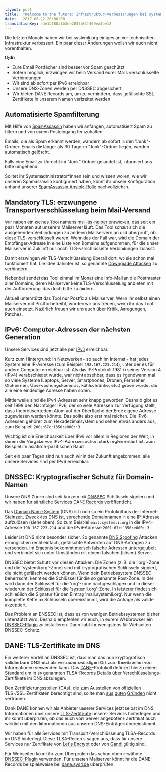 ```yaml
---
layout: post
title:  "Welcome to the future: Infrastruktur-Verbesserungen bei systemli.org"
date:   2017-06-22 20:00:00
translationKey: ede1b180a1b3ee2847b83f469ea4ee12
---
```


Die letzten Monate haben wir bei systemli.org einiges an der technischen Infrastruktur verbessert. Ein paar dieser Änderungen wollen wir euch nicht vorenthalten.

**tl;dr:**

  * Eure Email Postfächer sind besser vor Spam geschützt
  * Sofern möglich, erzwingen wir beim Versand eurer Mails verschlüsselte Verbindungen
  * Wir sind ab sofort per IPv6 erreichbar
  * Unsere DNS-Zonen werden per DNSSEC abgesichert
  * Wir bieten DANE Records am, um zu verhindern, dass gefälschte SSL Zertifikate in unserem Namen verbreitet werden

<!--more-->

## Automatisierte Spamfilterung

MIt Hilfe von [SpamAssassin](https://de.wikipedia.org/wiki/SpamAssassin) haben wir anfangen, automatisiert Spam zu filtern und von eurem Posteingang fernzuhalten.

Emails, die als Spam erkannt werden, wandern ab sofort in den "Junk"-Ordner. Emails die länger als 30 Tage im "Junk"-Ordner liegen, werden automatisch gelöscht. 

Falls eine Email zu Unrecht im "Junk" Ordner gelandet ist, informiert uns bitte umgehend.

Solltet ihr Systemadministrator\*innen sein und wissen wollen, wie wir unseren Spamassassin konfiguriert haben, könnt ihr unsere Konfiguration anhand unserer [SpamAssassin Ansible-Rolle](https://github.com/systemli/ansible-role-spamassassin) nachvollziehen.

## Mandatory TLS: erzwungene Transportverschlüsselung beim Mail-Versand

Wir haben ein kleines Tool namens [mail-tls-helper](https://github.com/systemli/mail-tls-helper) entwickelt, das seit ein paar Monaten auf unserem Mailserver läuft. Das Tool schaut sich die ausgehenden Verbindungen zu anderen Mailservern an und überprüft, ob diese TLS-verschlüsselt waren. Wenn das der Fall war, wird die Domain der Empfänger-Adresse in eine Liste von Domains aufgenommen, für die unser Mailserver in Zukunft nur noch TLS-verschlüsselte Verbindungen zulässt.

Damit erzwingen wir TLS-Verschlüsselung überall dort, wo sie schon mal funktioniert hat. Die Idee dahinter ist, so genannte [Downgrade Attacken](https://en.wikipedia.org/wiki/Downgrade_attack) zu verhindern.

Nebenbei sendet das Tool einmal im Monat eine Info-Mail an die Postmaster aller Domains, deren Mailserver keine TLS-Verschlüsselung anbieten mit der Aufforderung, das doch bitte zu ändern.

Aktuell unterstützt das Tool nur Postfix als Mailserver. Wenn ihr selbst einen Mailserver mit Postfix betreibt, würden wir uns freuen, wenn ihr das Tool auch einsetzt. Natürlich freuen wir uns auch über Kritik, Anregungen, Patches.

## IPv6: Computer-Adressen der nächsten Generation

Unsere Services sind jetzt alle per [IPv6](https://de.wikipedia.org/wiki/IPv6) erreichbar.

Kurz zum Hintergrund: In Netzwerken - so auch im Internet - hat jedes System eine IP-Adresse (zum Beispiel: `198.167.223.214`), unter der es für andere Computer erreichbar ist. Als das IP-Protokoll 1981 in seiner Version 4 (IPv4) verabschiedet wurde, war nicht absehbar, dass es irgendwann mal so viele Systeme (Laptops, Server, Smartphones, Dronen, Fernseher, Glühbirnen, Überwachungskameras, Kühlschränke, etc.) geben würde, die alle eine eindeutige Adresse haben sollen.

Mittlerweile sind die IPv4-Adressen sehr knapp geworden. Deshalb gibt es seit 1998 den Nachfolger IPv6, der so viele Adressen zur Verfügung stellt, dass theoretisch jedem Atom auf der Oberfläche der Erde eigene Adresse zugewiesen werden könnte. Das sollte also erst mal reichen. Die IPv6-Adressen gehören zum Hexadezimalsystem und sehen etwas anders aus, zum Beispiel: `2001:67c:1350:e000::3`.

Wichtig ist die Erreichbarkeit über IPv6 vor allem in Regionen der Welt, in denen die Vergabe von IPv4-Adressen schon stark reglementiert ist, zum Beispiel im asiatisch-pazifischen Raum.

Seit ein paar Tagen sind nun auch wir in der Zukunft angekommen: alle unsere Services sind per IPv6 erreichbar.

## DNSSEC: Kryptografischer Schutz für Domain-Namen

Unsere DNS Zonen sind seit kurzem mit [DNSSEC](https://de.wikipedia.org/wiki/Domain_Name_System_Security_Extensions) Schlüsseln signiert und wir haben für sämtliche Services [DANE Records](https://de.wikipedia.org/wiki/DNS-based_Authentication_of_Named_Entities) veröffentlicht.

Das [Domain Name System](https://de.wikipedia.org/wiki/Domain_Name_System) (DNS) ist noch so ein Protokoll aus der Internet-Steinzeit. Zweck des DNS ist, sprechende Domainnamen in eine IP-Adresse aufzulösen (siehe oben). So zum Beispiel `mail.systemli.org` in die IPv4-Adresse `198.167.223.214` und die IPv6-Adresse `2001:67c:1350:e000::3`.

Leider ist DNS nicht besonder sicher. So genannte [DNS Spoofing](https://de.wikipedia.org/wiki/Cache_Poisoning) Attacken ermöglichen recht einfach, gefälschte Antworten auf DNS-Anfragen zu versenden. Im Ergebnis bekommt mensch falsche Adressen untergejubelt und verbindet sich unter Umständen mit einem falschen (bösen) Server.

DNSSEC bietet Schutz vor diesen Attacken. Die Zonen (z. B. die '.org'-Zone und die 'systemli.org'-Zone) sind mit kryptografischen Schlüsseln signiert, die nicht gefälscht werden können. Wenn dein Betriebssystem DNSSEC beherrscht, kennt es die Schlüssel für die so genannte Root-Zone. In der wird dann der Schlüssel für die 'org'-Zone nachgeschlagen und in dieser wiederum der Schlüssel für die 'systemli.org'-Zone. In letzterer findet sich schließlich die Signatur für den Eintrag 'mail.systemli.org'. Nur wenn die komplette Kette an Schlüsseln übereinstimmt, wird die Anfrage als valide akzeptiert.

Das Problem an DNSSEC ist, dass es von wenigen Betriebssystemen bisher unterstützt wird. Deshalb empfehlen wir euch, in eurem Webbrowser ein [DNSSEC-Plugin](https://www.dnssec-validator.cz/pages/download.html) zu installieren. Dann habt ihr wenigstens für Webseiten DNSSEC-Schutz.

## DANE: TLS-Zertifikate im DNS

Ein weiterer Vorteil an DNSSEC ist, dass man das nun kryptografisch validierbare DNS jetzt als vertrauenswürdigen Ort zum Bereitstellen von Informationen verwenden kann. Das [DANE](https://de.wikipedia.org/wiki/DNS-based_Authentication_of_Named_Entities)-Protokoll
definiert hierzu einen Standard um in so genannten TLSA-Records Details über Verschlüsselungs-Zertifikate im DNS abzulegen.

Den Zertifizierungsstellen (CAs), die zum Ausstellen von offiziellen TLS-/SSL-Zertifikaten berechtigt sind, sollte man [aus](https://www.eff.org/deeplinks/2010/03/researchers-reveal-likelihood-governments-fake-ssl) [guten](https://www.wired.com/2010/03/packet-forensics/) [Gründen](https://blog.chaosradio.ccc.de/index.php/2011/09/29/cr-172-ssl-oder-einmal-aufmachen-bitte/) nicht vertrauen.

Dank DANE können wir als Anbieter unserer Services jetzt selbst im DNS Informationen über unsere [TLS-Zertifikate](https://de.wikipedia.org/wiki/Transport_Layer_Security) unserer Services hinterlegen und ihr könnt überprüfen, ob das euch vom Server angebotene Zertifikat auch wirklich mit den Informationen aus unseren DNS-Einträgen übereinstimmt.

Wir haben für alle Services mit Transport-Verschlüsselung TLSA-Records im DNS hinterlegt. Diese TLSA-Records sagen aus, dass für unsere Services nur Zertifikate von [Let's Encrypt](https://letsencrypt.org/) oder von [Gandi](https://www.gandi.net/) gültig sind.

Für Webseiten könnt ihr zum Überprüfen das schon oben erwähnte [DNSSEC-Plugin](https://www.dnssec-validator.cz/pages/download.html) verwenden. Für unseren Mailserver könnt ihr die DANE-Records beispielsweise bei [dane.sys4.de](https://dane.sys4.de/smtp/systemli.org) überprüfen.


